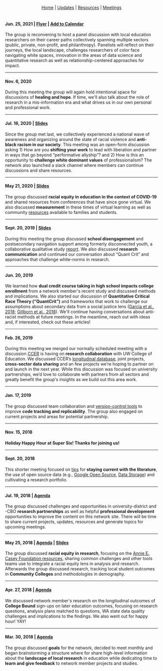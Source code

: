 <p align="center">
 <a href="https://scools.github.io/Home/">Home</a>  |
 <a href="https://scools.github.io/Updates/">Updates</a>  |
 <a href="https://scools.github.io/Resources/">Resources</a>  |
 <a href="https://scools.github.io/Meetings/">Meetings</a>
<br><br>
</p>

#### Jun. 25, 2021 | [Flyer](https://github.com/scools/Home/blob/master/Draft%20Panel%20Flyer.pdf) | [Add to Calendar](https://teams.microsoft.com/registration/WNEx1HRgMkiHg1Hqb23SJw,rUrtpLmn906a-CLPv0sEwQ,9EUf--Zjs0aeIsxSFrdpUQ,_G2zRPJbaEKbwDTfJY7-5A,ohDfa-Ks5kqMIfJ8x17O0A,koYpHlWzpk67kokIaNid1g?mode=read&tenantId=d431d158-6074-4832-8783-51ea6f6dd227)
The group is reconvening to host a panel discussion with local education researchers on their career paths collectively spanning multiple sectors (public, private, non-profit, and philanthropy). Panelists will reflect on their journeys, the local landscape, challenges researchers of color face navigating white spaces, innovation in the areas of data science and quantitative research as well as relationship-centered approaches for impact. 

***

#### Nov. 6, 2020
During this meeting the group will again hold intentional space for discussions of **healing and hope**. If time, we'll also talk about the role of research in a mis-information era and what drives us in our own personal and professional work.

***

#### Jul. 16, 2020 | [Slides](https://docs.google.com/presentation/d/1vaJmWSgXPk44S8VJDpKinaEwY4bDgP5-KgVhKiQjMf0/edit?usp=sharing)
Since the group met last, we collectively experienced a national wave of awareness and organizing around the state of racial violence and **anti-black racism in our society**. This meeting was an open-form discussion asking 1) How are you **shifting your work** to lead with liberation and partner in ways that go beyond “performative allyship”? and 2) How is this an opportunity to **challenge white dominant values** of professionalism? The network also launched a slack channel where members can continue discussions and share resources.

***

#### May 21, 2020 | [Slides](https://docs.google.com/presentation/d/1j1vj_3ZAg3GcmJarvUUzUMBmHNJU7mJ684LziH2Yp3w/edit?usp=sharing)
The group discussed **racial equity in education in the context of COVID-19** and shared resources from conferences that have since gone virtual. We also discussed **measurement** in these times of virtual learning as well as community [resources](https://roadmapproject.org/road-map-project-covid-19-resources/) available to families and students.

***

#### Sept. 20, 2019 | [Slides](https://docs.google.com/presentation/d/14gqNDG8BoSIBwE5asQK_QsvbIyqS6Qw6BOWur1gIkA8/edit?usp=sharing)
During this meeting the group discussed **school disengagement** and postsecondary navigation support among formerly disconnected youth, a collaborative qualitative study [report](https://roadmapproject.org/resources/creating-paths-for-change-understanding-student-disengagement-and-reengagement/). We also discussed **research communication** and continued our conversation about “Quant Crit” and approaches that challenge white-norms in research.

***

#### Jun. 20, 2019
We learned how **dual credit course taking in high school impacts college enrollment** from a network member's recent study and discussed methods and implications. We also started our discussion of **Quantitative Critical Race Theory (“QuantCrit”)** and frameworks that work to challenge our assumptions about secondary data from a social justice lens ([Garcia et al., 2018](https://github.com/scools/Resources/blob/master/Garcia%20et%20al%202018%20QuantCrit.pdf); [Gillborn et al., 2018](https://github.com/scools/Resources/blob/master/Gillborn%20et%20al%202018%20QuantCrit.pdf)). We'll continue having conversations about anti-racist methods at future meetings. In the meantime, reach out with ideas and, if interested, check out these articles!

***

#### Feb. 26, 2019 
During this meeting we merged our normally scheduled meeting with a discussion [CCER](https://roadmapproject.org/about-ccer/) is having on **research collaboration** with UW College of Education. We discussed CCER’s [longitudinal database](https://roadmapproject.org/data-research/), joint projects, **cross-sector data sharing** and an few projects we’re hoping to partner on and launch in the next year. While this discussion was focused on university partnerships, we’d love to collaborate with partners from all sectors and greatly benefit the group's insights as we build out this area work.

***

#### Jan. 17, 2019
The group discussed team collaboration and [version-control tools](https://docs.google.com/presentation/d/1SAg0nllL9BR8O2Ggf6jiGwdzDK7wHVD-4tMnY-3Y3Ls/edit?usp=sharing) to improve **code tracking and replicability**. The group also engaged on current projects and areas for potential partnership.

***

#### Nov. 15, 2018
**Holiday Happy Hour at Super Six! Thanks for joining us!**

***

#### Sept. 20, 2018
This shorter meeting focused on [tips](http://blogs.lse.ac.uk/impactofsocialsciences/2018/05/18/how-to-keep-up-to-date-with-the-literature-but-avoid-information-overload/) for **staying current with the literature**, the use of open source data (e.g., [Google Open Source](https://opensource.googleblog.com/2018/07/introducing-data-transfer-project.html?m=1), [Data Storage](http://blogs.lse.ac.uk/impactofsocialsciences/2018/09/07/research-data-should-be-available-long-termbut-who-is-going-to-pay/)) and cultivating a research portfolio.

***

#### Jul. 19, 2018 | [Agenda](https://github.com/scools/Meetings/blob/master/2018-07-19%20Network%20Agenda.pdf)
The group discussed challenges and opportunities in university-district and -CBO **research partnerships** as well as helpful **professional development** opportunities to improve the content on this network site. There will be time to share current projects, updates, resources and generate topics for upcoming meetings.

***

#### May 25, 2018 | [Agenda](https://github.com/scools/Meetings/blob/master/2018-05-25%20Network%20Agenda.pdf) | [Slides](https://docs.google.com/presentation/d/1hJAQV3FjdhM_45YuuhUXY3st8uGB2RVtcbY-kIxJSBc/edit?usp=sharing)
The group discussed **racial equity in research**, focusing on the [Annie E. Casey Foundation resources](https://scools.github.io/Resources/), sharing common challenges and other tools teams use to integrate a racial equity lens in analysis and research. Afterwards the group discussed research, tracking local student outcomes in **Community Colleges** and methodologies in demography.

***

#### Apr. 27, 2018 | [Agenda](https://github.com/scools/Meetings/blob/master/2018-04-27%20Network%20Agenda.docx.pdf)
We discussed network member's research on the longitudinal outcomes of **College Bound** sign-ups on later education outcomes, focusing on research questions, analysis plans matched to questions, WA state data quality challenges and implications to the findings. We also went out for happy hour! YAY!

***

#### Mar. 30, 2018 | [Agenda](https://github.com/scools/Meetings/blob/master/2018-03-30%20Network%20Agenda.docx.pdf)
The group discussed **goals** for the network, decided to meet monthly and began brainstorming a structure where for share high-level information about the **landscape of local research** in education while dedicating time to **learn and give feedback** to network member projects and studies.
